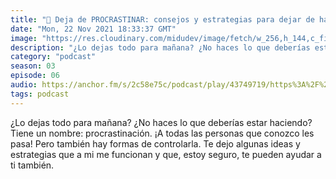 ```yaml
---
title: "📍 Deja de PROCRASTINAR: consejos y estrategias para dejar de hacerlo - 03x06"
date: "Mon, 22 Nov 2021 18:33:37 GMT"
image: "https://res.cloudinary.com/midudev/image/fetch/w_256,h_144,c_fill,f_auto/https://d3t3ozftmdmh3i.cloudfront.net/production/podcast_uploaded_episode/7340239/7340239-1637606017567-cbf1f6e931b3a.jpg"
description: "¿Lo dejas todo para mañana? ¿No haces lo que deberías estar haciendo? Tiene un nombre: procrastinación. ¡A todas las personas que conozco les pasa! Pero también hay formas de contr"
category: "podcast"
season: 03
episode: 06
audio: https://anchor.fm/s/2c58e75c/podcast/play/43749719/https%3A%2F%2Fd3ctxlq1ktw2nl.cloudfront.net%2Fstaging%2F2021-10-22%2F232799723-44100-2-ad5080779ab65.m4a
tags: podcast
---
```


¿Lo dejas todo para mañana? ¿No haces lo que deberías estar haciendo? Tiene un nombre: procrastinación. ¡A todas las personas que conozco les pasa! Pero también hay formas de controlarla. Te dejo algunas ideas y estrategias que a mi me funcionan y que, estoy seguro, te pueden ayudar a ti también.
